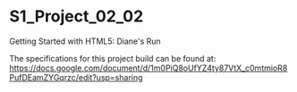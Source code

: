 # S1_Project_02_02
Getting Started with HTML5: Diane's Run

The specifications for this project build can be found at: https://docs.google.com/document/d/1m0PiQ8oUfYZ4ty87VtX_c0mtmioR8PufDEamZYGqrzc/edit?usp=sharing
